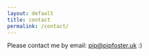 ```yaml
---
layout: default
title: contact
permalink: /contact/
---
```


Please contact me by email: pip@pipfoster.uk :)
